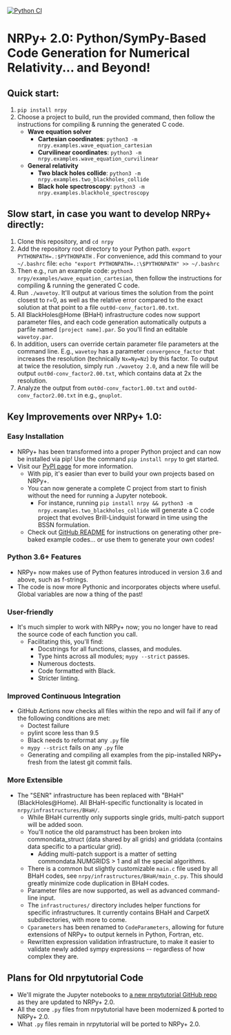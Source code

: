 [![Python CI](https://github.com/nrpy/nrpy/actions/workflows/main.yml/badge.svg)](https://github.com/nrpy/nrpy/actions/workflows/main.yml)

# NRPy+ 2.0: Python/SymPy-Based Code Generation for Numerical Relativity... and Beyond!

## Quick start:

1. `pip install nrpy`
1. Choose a project to build, run the provided command, then follow the instructions for compiling & running the generated C code.
   - **Wave equation solver**
     - **Cartesian coordinates**: `python3 -m nrpy.examples.wave_equation_cartesian`
     - **Curvilinear coordinates**: `python3 -m nrpy.examples.wave_equation_curvilinear`
   - **General relativity**
     - **Two black holes collide**: `python3 -m nrpy.examples.two_blackholes_collide`
     - **Black hole spectroscopy**: `python3 -m nrpy.examples.blackhole_spectroscopy`

## Slow start, in case you want to develop NRPy+ directly:

1. Clone this repository, and `cd nrpy`
1. Add the repository root directory to your Python path. `export PYTHONPATH=.:$PYTHONPATH` . For convenience, add this command to your `~/.bashrc` file: `echo "export PYTHONPATH=.:\$PYTHONPATH" >> ~/.bashrc`
1. Then e.g., run an example code: `python3 nrpy/examples/wave_equation_cartesian`, then follow the instructions for compiling & running the generated C code.
1. Run `./wavetoy`. It'll output at various times the solution from the point closest to r=0, as well as the relative error compared to the exact solution at that point to a file `out0d-conv_factor1.00.txt`.
1. All BlackHoles@Home (BHaH) infrastructure codes now support parameter files, and each code generation automatically outputs a parfile named `[project name].par`. So you'll find an editable `wavetoy.par`.
1. In addition, users can override certain parameter file parameters at the command line. E.g., `wavetoy` has a parameter `convergence_factor` that increases the resolution (technically `Nx=Ny=Nz`) by this factor. To output at twice the resolution, simply run `./wavetoy 2.0`, and a new file will be output `out0d-conv_factor2.00.txt`, which contains data at 2x the resolution.
1. Analyze the output from `out0d-conv_factor1.00.txt` and `out0d-conv_factor2.00.txt` in e.g., `gnuplot`.


## Key Improvements over NRPy+ 1.0:

### Easy Installation
- NRPy+ has been transformed into a proper Python project and can now be installed via pip! Use the command `pip install nrpy` to get started.
- Visit our [PyPI page](https://pypi.org/project/nrpy) for more information.
  - With pip, it's easier than ever to build your own projects based on NRPy+.
  - You can now generate a complete C project from start to finish without the need for running a Jupyter notebook.
    - For instance, running `pip install nrpy && python3 -m nrpy.examples.two_blackholes_collide` will generate a C code project that evolves Brill-Lindquist forward in time using the BSSN formulation.
  - Check out [GitHub README](https://github.com/nrpy/nrpy/blob/main/README.md) for instructions on generating other pre-baked example codes... or use them to generate your own codes!

### Python 3.6+ Features
- NRPy+ now makes use of Python features introduced in version 3.6 and above, such as f-strings.
- The code is now more Pythonic and incorporates objects where useful. Global variables are now a thing of the past!

### User-friendly
- It's much simpler to work with NRPy+ now; you no longer have to read the source code of each function you call.
  - Facilitating this, you'll find:
    - Docstrings for all functions, classes, and modules.
    - Type hints across all modules; `mypy --strict` passes.
    - Numerous doctests.
    - Code formatted with Black.
    - Stricter linting.

### Improved Continuous Integration
- GitHub Actions now checks all files within the repo and will fail if any of the following conditions are met:
  - Doctest failure
  - pylint score less than 9.5
  - Black needs to reformat any `.py` file
  - `mypy --strict` fails on any `.py` file
  - Generating and compiling all examples from the pip-installed NRPy+ fresh from the latest git commit fails.

### More Extensible
- The "SENR" infrastructure has been replaced with "BHaH" (BlackHoles@Home). All BHaH-specific functionality is located in `nrpy/infrastructures/BHaH/`.
  - While BHaH currently only supports single grids, multi-patch support will be added soon.
  - You'll notice the old paramstruct has been broken into commondata_struct (data shared by all grids) and griddata (contains data specific to a particular grid).
    - Adding multi-patch support is a matter of setting commondata.NUMGRIDS > 1 and all the special algorithms.
  - There is a common but slightly customizable `main.c` file used by all BHaH codes, see `nrpy/infrastructures/BHaH/main_c.py`. This should greatly minimize code duplication in BHaH codes.
  - Parameter files are now supported, as well as advanced command-line input.
  - The `infrastructures/` directory includes helper functions for specific infrastructures. It currently contains BHaH and CarpetX subdirectories, with more to come.
  - `Cparameters` has been renamed to `CodeParameters`, allowing for future extensions of NRPy+ to output kernels in Python, Fortran, etc.
  - Rewritten expression validation infrastructure, to make it easier to validate newly added sympy expressions -- regardless of how complex they are.

## Plans for Old nrpytutorial Code
- We'll migrate the Jupyter notebooks to [a new nrpytutorial GitHub repo](https://github.com/nrpy/nrpytutorial) as they are updated to NRPy+ 2.0.
- All the core `.py` files from nrpytutorial have been modernized & ported to NRPy+ 2.0.
- What `.py` files remain in nrpytutorial will be ported to NRPy+ 2.0.